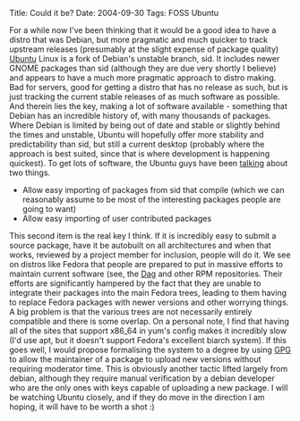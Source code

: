 Title: Could it be?
Date: 2004-09-30
Tags: FOSS Ubuntu

For a while now I've been thinking that it would be a good idea to have a distro that was Debian, but more pragmatic and much quicker to track upstream releases (presumably at the slight expense of package quality)
[Ubuntu](http://www.ubuntu.com/) Linux is a fork of Debian's unstable branch, sid. It includes newer GNOME packages than sid (although they are due very shortly I believe) and appears to have a much more pragmatic approach to distro making. Bad for servers, good for getting a distro that has no release as such, but is just tracking the current stable releases of as much software as possible.
And therein lies the key, making a lot of software available - something that Debian has an incredible history of, with many thousands of packages. Where Debian is limited by being out of date and stable or slightly behind the times and unstable, Ubuntu will hopefully offer more stability and predictability than sid, but still a current desktop (probably where the approach is best suited, since that is where development is happening quickest).
To get lots of software, the Ubuntu guys have been [talking](http://people.ubuntulinux.org/~mako/ubuntu-traffic/u20040924_05.html#4) about two things.

-   Allow easy importing of packages from sid that compile (which we can reasonably assume to be most of the interesting packages people are going to want)
-   Allow easy importing of user contributed packages

This second item is the real key I think. If it is incredibly easy to submit a source package, have it be autobuilt on all architectures and when that works, reviewed by a project member for inclusion, people will do it. We see on distros like Fedora that people are prepared to put in massive efforts to maintain current software (see, the [Dag](http://dag.wieers.com/) and other RPM repositories. Their efforts are significantly hampered by the fact that they are unable to integrate their packages into the main Fedora trees, leading to them having to replace Fedora packages with newer versions and other worrying things. A big problem is that the various trees are not necessarily entirely compatible and there is some overlap. On a personal note, I find that having all of the sites that support x86\_64 in yum's config makes it incredibly slow (I'd use apt, but it doesn't support Fedora's excellent biarch system).
If this goes well, I would propose formalising the system to a degree by using [GPG](http://www.gnupg.org/) to allow the maintainer of a package to upload new versions without requiring moderator time. This is obviously another tactic lifted largely from debian, although they require manual verification by a debian developer who are the only ones with keys capable of uploading a new package.
I will be watching Ubuntu closely, and if they do move in the direction I am hoping, it will have to be worth a shot :)
